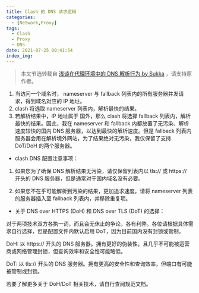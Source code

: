 ```yaml
---
title: Clash 的 DNS 请求逻辑
categories:
  - [Network,Proxy]
tags:
  - Clash
  - Proxy
  - DNS 
date: 2021-07-25 00:41:54
index_img:
---
```


> 本文节选转载自 [浅谈在代理环境中的 DNS 解析行为 by Sukka](https://blog.skk.moe/post/what-happend-to-dns-in-proxy/) ，请支持原作者。

<!-- MORE -->

1. 当访问一个域名时， nameserver 与 fallback 列表内的所有服务器并发请求，得到域名对应的 IP 地址。
2. clash 将选取 nameserver 列表内，解析最快的结果。
3. 若解析结果中，IP 地址属于 国外，那么 clash 将选择 fallback 列表内，解析最快的结果。因此，我在 nameserver 和 fallback 内都放置了无污染、解析速度较快的国内 DNS 服务器，以达到最快的解析速度。但是 fallback 列表内服务器会用在解析境外网站，为了结果绝对无污染，我仅保留了支持 DoT/DoH 的两个服务器。

- clash DNS 配置注意事项：

1. 如果您为了确保 DNS 解析结果无污染，请仅保留列表内以 tls:// 或 https:// 开头的 DNS 服务器，但是通常对于国内域名没有必要。

2. 如果您不在乎可能解析到污染的结果，更加追求速度。请将 nameserver 列表的服务器插入至 fallback 列表内，并移除重复项。

- 关于 DNS over HTTPS (DoH) 和 DNS over TLS (DoT) 的选择：

对于两项技术双方各执一词，而且会无休止的争论，各有利弊。各位请根据具体需求自行选择，但是配置文件内默认启用 DoT，因为目前国内没有封锁或管制。

DoH: 以 https:// 开头的 DNS 服务器。拥有更好的伪装性，且几乎不可能被运营商或网络管理封锁，但查询效率和安全性可能略低。

DoT: 以 tls:// 开头的 DNS 服务器。拥有更高的安全性和查询效率，但端口有可能被管制或封锁。

若要了解更多关于 DoH/DoT 相关技术，请自行查阅规范文档。
